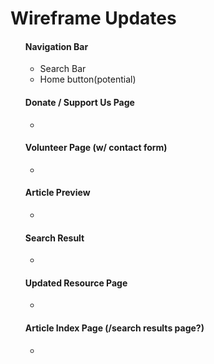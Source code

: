 <h1>Wireframe Updates</h1>
<ul>
    <h4>Navigation Bar</h4>
    <ul>
      <li>Search Bar</li>
      <li>Home button(potential)</li>
    </ul>
    <h4>Donate / Support Us Page</h4>
    <ul>
      <li> </li>
    </ul>    
    <h4>Volunteer Page (w/ contact form)</h4>
    <ul>
      <li> </li>
    </ul>
    <h4>Article Preview</h4>
    <ul>
      <li> </li>
    </ul>
    <h4>Search Result</h4>
    <ul>
      <li> </li>
    </ul>
    <h4>Updated Resource Page</h4>
    <ul>
      <li> </li>
    </ul>
    <h4>Article Index Page (/search results page?)</h4>
    <ul>
      <li> </li>
    </ul>
</ul>
